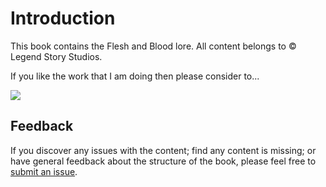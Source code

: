 # Introduction

This book contains the Flesh and Blood lore. All content belongs to © Legend Story Studios.

If you like the work that I am doing then please consider to...

<a href="https://www.buymeacoffee.com/nathaneastwood"><img src="https://img.buymeacoffee.com/button-api/?text=Buy me a tea&emoji=&slug=nathaneastwood&button_colour=ef60a3&font_colour=000000&font_family=Lato&outline_colour=000000&coffee_colour=FFDD00" /></a>

## Feedback

If you discover any issues with the content; find any content is missing; or have general feedback about the structure of the book, please feel free to [submit an issue](https://github.com/nathaneastwood/fablore/issues).
